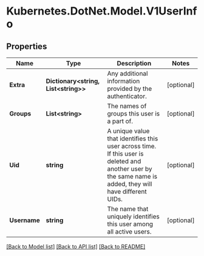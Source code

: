 # Kubernetes.DotNet.Model.V1UserInfo
## Properties

Name | Type | Description | Notes
------------ | ------------- | ------------- | -------------
**Extra** | **Dictionary&lt;string, List&lt;string&gt;&gt;** | Any additional information provided by the authenticator. | [optional] 
**Groups** | **List&lt;string&gt;** | The names of groups this user is a part of. | [optional] 
**Uid** | **string** | A unique value that identifies this user across time. If this user is deleted and another user by the same name is added, they will have different UIDs. | [optional] 
**Username** | **string** | The name that uniquely identifies this user among all active users. | [optional] 

[[Back to Model list]](../README.md#documentation-for-models) [[Back to API list]](../README.md#documentation-for-api-endpoints) [[Back to README]](../README.md)

